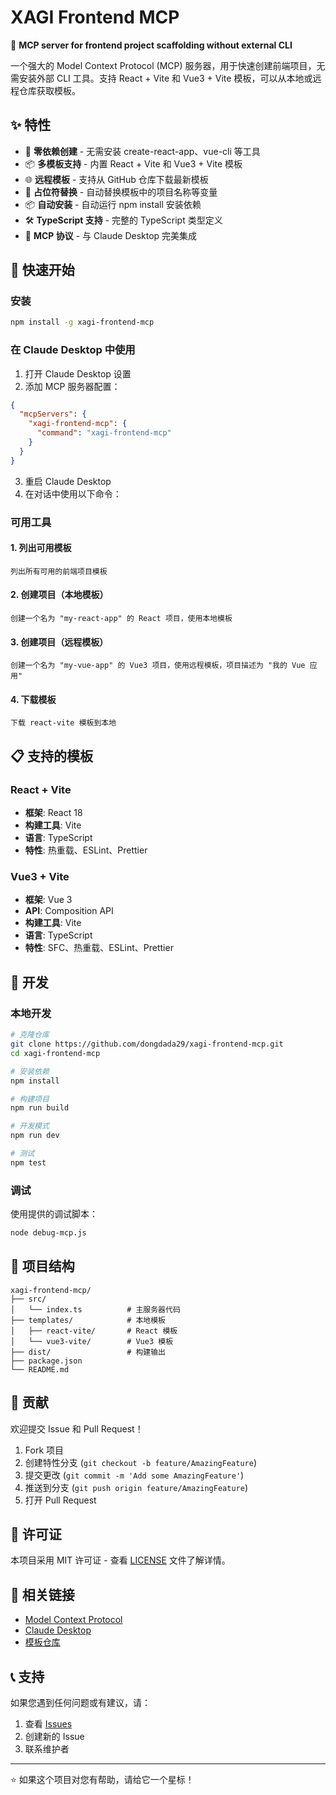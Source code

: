 # XAGI Frontend MCP

🚀 **MCP server for frontend project scaffolding without external CLI**

一个强大的 Model Context Protocol (MCP) 服务器，用于快速创建前端项目，无需安装外部 CLI 工具。支持 React + Vite 和 Vue3 + Vite 模板，可以从本地或远程仓库获取模板。

## ✨ 特性

- 🎯 **零依赖创建** - 无需安装 create-react-app、vue-cli 等工具
- 📦 **多模板支持** - 内置 React + Vite 和 Vue3 + Vite 模板
- 🌐 **远程模板** - 支持从 GitHub 仓库下载最新模板
- 🔄 **占位符替换** - 自动替换模板中的项目名称等变量
- 📦 **自动安装** - 自动运行 npm install 安装依赖
- 🛠️ **TypeScript 支持** - 完整的 TypeScript 类型定义
- 🔧 **MCP 协议** - 与 Claude Desktop 完美集成

## 🚀 快速开始

### 安装

```bash
npm install -g xagi-frontend-mcp
```

### 在 Claude Desktop 中使用

1. 打开 Claude Desktop 设置
2. 添加 MCP 服务器配置：

```json
{
  "mcpServers": {
    "xagi-frontend-mcp": {
      "command": "xagi-frontend-mcp"
    }
  }
}
```

3. 重启 Claude Desktop
4. 在对话中使用以下命令：

### 可用工具

#### 1. 列出可用模板
```
列出所有可用的前端项目模板
```

#### 2. 创建项目（本地模板）
```
创建一个名为 "my-react-app" 的 React 项目，使用本地模板
```

#### 3. 创建项目（远程模板）
```
创建一个名为 "my-vue-app" 的 Vue3 项目，使用远程模板，项目描述为 "我的 Vue 应用"
```

#### 4. 下载模板
```
下载 react-vite 模板到本地
```

## 📋 支持的模板

### React + Vite
- **框架**: React 18
- **构建工具**: Vite
- **语言**: TypeScript
- **特性**: 热重载、ESLint、Prettier

### Vue3 + Vite
- **框架**: Vue 3
- **API**: Composition API
- **构建工具**: Vite
- **语言**: TypeScript
- **特性**: SFC、热重载、ESLint、Prettier

## 🔧 开发

### 本地开发

```bash
# 克隆仓库
git clone https://github.com/dongdada29/xagi-frontend-mcp.git
cd xagi-frontend-mcp

# 安装依赖
npm install

# 构建项目
npm run build

# 开发模式
npm run dev

# 测试
npm test
```

### 调试

使用提供的调试脚本：

```bash
node debug-mcp.js
```

## 📁 项目结构

```
xagi-frontend-mcp/
├── src/
│   └── index.ts          # 主服务器代码
├── templates/            # 本地模板
│   ├── react-vite/       # React 模板
│   └── vue3-vite/        # Vue3 模板
├── dist/                 # 构建输出
├── package.json
└── README.md
```

## 🤝 贡献

欢迎提交 Issue 和 Pull Request！

1. Fork 项目
2. 创建特性分支 (`git checkout -b feature/AmazingFeature`)
3. 提交更改 (`git commit -m 'Add some AmazingFeature'`)
4. 推送到分支 (`git push origin feature/AmazingFeature`)
5. 打开 Pull Request

## 📄 许可证

本项目采用 MIT 许可证 - 查看 [LICENSE](LICENSE) 文件了解详情。

## 🔗 相关链接

- [Model Context Protocol](https://modelcontextprotocol.io/)
- [Claude Desktop](https://claude.ai/desktop)
- [模板仓库](https://github.com/dongdada29/xagi-frontend-templates)

## 📞 支持

如果您遇到任何问题或有建议，请：

1. 查看 [Issues](https://github.com/dongdada29/xagi-frontend-mcp/issues)
2. 创建新的 Issue
3. 联系维护者

---

⭐ 如果这个项目对您有帮助，请给它一个星标！